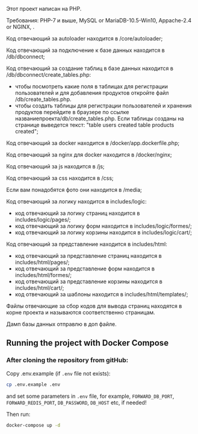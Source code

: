 Этот проект написан на PHP. 

Требования: PHP-7 и выше, MySQL or MariaDB-10.5-Win10, Appache-2.4 or NGINX, .

Код отвечающий за autoloader находится в /core/autoloader;

Код отвечающий за подключение к базе данных находится в /db/dbconnect;

Код отвечающий за создание таблиц в базе данных находится в /db/dbconnect/create_tables.php:
- чтобы посмотреть какие поля в таблицах  для регистрации пользователей и для добавления продуктов
откройте файл /db/create_tables.php.
- чтобы создать таблицы для регистрации пользователей и хранения продуктов
перейдите в браузере по ссылке названиепроекта/db/create_tables.php. Если таблицы созданы на странице выведется текст: "table users created
table products created";

Код отвечающий за docker находится в /docker/app.dockerfile.php;

Код отвечающий за nginx для docker находится в /docker/nginx;

Код отвечающий за js находится в /js;

Код отвечающий за css находится в /css;

Если вам понадобятся фото они находится в /media;

Код отвечающий за логику находится в includes/logic:
- код отвечающий за логику страниц находится в includes/logic/pages/;
- код отвечающий за логику форм находится в includes/logic/formes/;
- код отвечающий за логику корзины находится в includes/logic/cart/;

Код отвечающий за представление находится в includes/html:
- код отвечающий за представление страниц находится в includes/html/pages/;
- код отвечающий за представление форм находится в includes/html/formes/;
- код отвечающий за представление корзины находится в includes/html/cart/;
- код отвечающий за шаблоны находится в includes/html/templates/;

Файлы отвечающие за сбор кодов для вывода страниц находятся в корне проекта и называются соответственно страницам.

Дамп базы данных отправлю в доп файле.


## Running the project with Docker Compose

### After cloning the repository from gitHub:

Copy .env.example (if `.env` file not exists):

```bash
cp .env.example .env
```

and set some parameters in `.env` file,
for example, `FORWARD_DB_PORT`, `FORWARD_REDIS_PORT`, `DB_PASSWORD`, `DB_HOST` etc,
if needed!

Then run:

```bash
docker-compose up -d
```